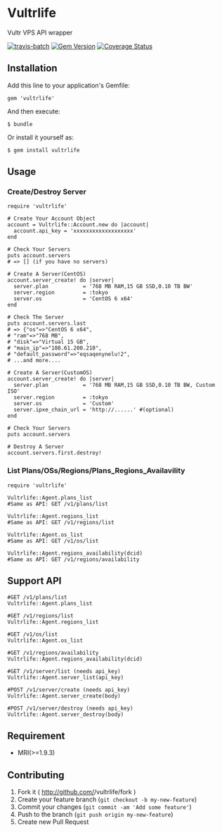 # Vultrlife

Vultr VPS API wrapper

[![travis-batch](https://travis-ci.org/hoshinotsuyoshi/vultrlife.svg)](https://travis-ci.org/hoshinotsuyoshi/vultrlife)
[![Gem Version](https://badge.fury.io/rb/vultrlife.svg)](http://badge.fury.io/rb/vultrlife)
[![Coverage Status](https://img.shields.io/coveralls/hoshinotsuyoshi/vultrlife.svg)](https://coveralls.io/r/hoshinotsuyoshi/vultrlife)

## Installation

Add this line to your application's Gemfile:

    gem 'vultrlife'

And then execute:

    $ bundle

Or install it yourself as:

    $ gem install vultrlife

## Usage

### Create/Destroy Server

```
require 'vultrlife'

# Create Your Account Object
account = Vultrlife::Account.new do |account|
  account.api_key = 'xxxxxxxxxxxxxxxxxxx'
end

# Check Your Servers
puts account.servers
# => [] (if you have no servers)

# Create A Server(CentOS)
account.server_create! do |server|
  server.plan           = '768 MB RAM,15 GB SSD,0.10 TB BW'
  server.region         = :tokyo
  server.os             = 'CentOS 6 x64'
end

# Check The Server
puts account.servers.last
# => {"os"=>"CentOS 6 x64",
# "ram"=>"768 MB",
# "disk"=>"Virtual 15 GB",
# "main_ip"=>"108.61.200.210",
# "default_password"=>"eqsaqenynelu!2",
# ...and more....

# Create A Server(CustomOS)
account.server_create! do |server|
  server.plan           = '768 MB RAM,15 GB SSD,0.10 TB BW, Custom ISO'
  server.region         = :tokyo
  server.os             = 'Custom'
  server.ipxe_chain_url = 'http://......' #(optional)
end

# Check Your Servers
puts account.servers

# Destroy A Server
account.servers.first.destroy!
```

### List Plans/OSs/Regions/Plans_Regions_Availavility

```
require 'vultrlife'

Vultrlife::Agent.plans_list
#Same as API: GET /v1/plans/list

Vultrlife::Agent.regions_list
#Same as API: GET /v1/regions/list

Vultrlife::Agent.os_list
#Same as API: GET /v1/os/list

Vultrlife::Agent.regions_availability(dcid)
#Same as API: GET /v1/regions/availability

```

## Support API
```
#GET /v1/plans/list
Vultrlife::Agent.plans_list

#GET /v1/regions/list
Vultrlife::Agent.regions_list

#GET /v1/os/list
Vultrlife::Agent.os_list

#GET /v1/regions/availability
Vultrlife::Agent.regions_availability(dcid)

#GET /v1/server/list (needs api_key)
Vultrlife::Agent.server_list(api_key)

#POST /v1/server/create (needs api_key)
Vultrlife::Agent.server_create(body)

#POST /v1/server/destroy (needs api_key)
Vultrlife::Agent.server_destroy(body)

```

## Requirement
* MRI(>=1.9.3)

## Contributing

1. Fork it ( http://github.com/<my-github-username>/vultrlife/fork )
2. Create your feature branch (`git checkout -b my-new-feature`)
3. Commit your changes (`git commit -am 'Add some feature'`)
4. Push to the branch (`git push origin my-new-feature`)
5. Create new Pull Request
